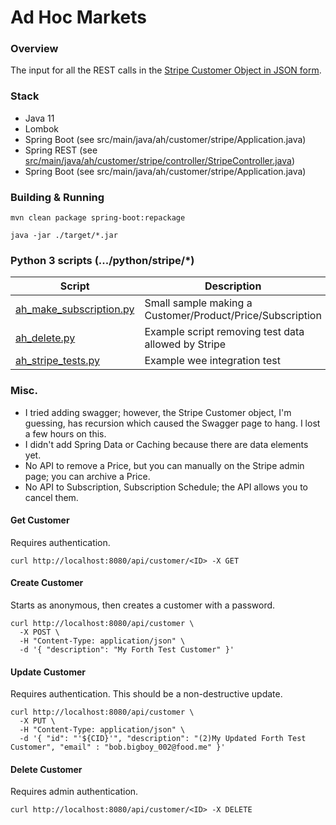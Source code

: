 # Ad Hoc Markets 

### Overview
The input for all the REST calls in the [Stripe Customer Object in JSON form](https://stripe.com/docs/api/customers).

### Stack
* Java 11
* Lombok
* Spring Boot (see src/main/java/ah/customer/stripe/Application.java)
* Spring REST (see [src/main/java/ah/customer/stripe/controller/StripeController.java]())
* Spring Boot (see src/main/java/ah/customer/stripe/Application.java)

### Building & Running

    mvn clean package spring-boot:repackage

    java -jar ./target/*.jar

### Python 3 scripts (.../python/stripe/*)

| Script | Description |
| ------- | ----------- |
| [ah_make_subscription.py](python/stripe/ah_make_subscription.py) | Small sample making a Customer/Product/Price/Subscription|
| [ah_delete.py](python/stripe/ah_delete.py) | Example script removing test data allowed by Stripe |
| [ah_stripe_tests.py](python/stripe/ah_stripe_tests.py) | Example wee integration test |

### Misc.

* I tried adding swagger; however, the Stripe Customer object, I'm guessing, has recursion which 
caused the Swagger page to hang. I lost a few hours on this.
* I didn't add Spring Data or Caching because there are data elements yet.
* No API to remove a Price, but you can manually on the Stripe admin page; you can archive a Price.
* No API to Subscription, Subscription Schedule; the API allows you to cancel them.
 
#### Get Customer
Requires authentication.

```
curl http://localhost:8080/api/customer/<ID> -X GET 
```

#### Create Customer
Starts as anonymous, then creates a customer with a password.

```
curl http://localhost:8080/api/customer \
  -X POST \
  -H "Content-Type: application/json" \
  -d '{ "description": "My Forth Test Customer" }'   
```

#### Update Customer
Requires authentication. This should be a non-destructive update.

```
curl http://localhost:8080/api/customer \
  -X PUT \
  -H "Content-Type: application/json" \
  -d '{ "id": "'${CID}'", "description": "(2)My Updated Forth Test Customer", "email" : "bob.bigboy_002@food.me" }'   
```

#### Delete Customer
Requires admin authentication.

```
curl http://localhost:8080/api/customer/<ID> -X DELETE 
```
